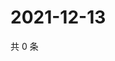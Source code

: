 # 2021-12-13

共 0 条

<!-- BEGIN WEIBO -->
<!-- 最后更新时间 Mon Dec 13 2021 02:09:49 GMT+0800 (China Standard Time) -->

<!-- END WEIBO -->
